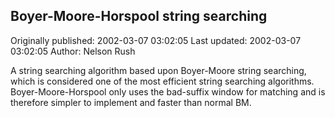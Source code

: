 ## Boyer-Moore-Horspool string searching

Originally published: 2002-03-07 03:02:05
Last updated: 2002-03-07 03:02:05
Author: Nelson Rush

A string searching algorithm based upon Boyer-Moore string searching, which is considered one of the most efficient string searching algorithms. Boyer-Moore-Horspool only uses the bad-suffix window for matching and is therefore simpler to implement and faster than normal BM.